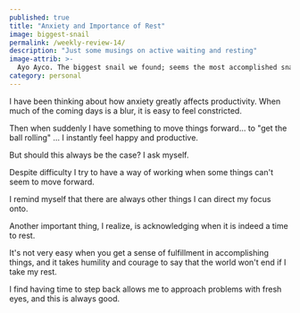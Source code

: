 ```yaml
---
published: true
title: "Anxiety and Importance of Rest"
image: biggest-snail
permalink: /weekly-review-14/
description: "Just some musings on active waiting and resting"
image-attrib: >-
  Ayo Ayco. The biggest snail we found; seems the most accomplished snail taking its time. Haha!
category: personal
---
```


I have been thinking about how anxiety greatly affects productivity. When much of the coming days is a blur, it is easy to feel constricted.<!--more-->

Then when suddenly I have something to move things forward… to "get the ball rolling" … I instantly feel happy and productive.

But should this always be the case? I ask myself.

Despite difficulty I try to have a way of working when some things can't seem to move forward.

I remind myself that there are always other things I can direct my focus onto.

Another important thing, I realize, is acknowledging when it is indeed a time to rest.

It's not very easy when you get a sense of fulfillment in accomplishing things, and it takes humility and courage to say that the world won't end if I take my rest.

I find having time to step back allows me to approach problems with fresh eyes, and this is always good.
